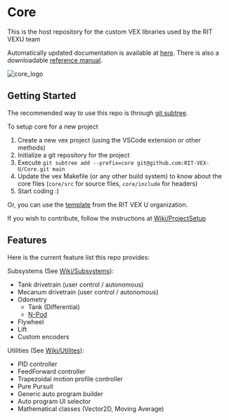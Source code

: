# Core
This is the host repository for the custom VEX libraries used by the RIT VEXU team

Automatically updated documentation is available at [here](https://rit-vex-u.github.io/Core/).
There is also a downloadable [reference manual](https://rit-vex-u.github.io/Core/refman.pdf).

![core_logo](https://github.com/RIT-VEX-U/Core/assets/12285261/e91c680b-5bf4-431c-b164-6631bef2a853)


## Getting Started

The recommended way to use this repo is through [git subtree](https://git-memo.readthedocs.io/en/latest/subtree.html).

To setup core for a new project
1. Create a new vex project (using the VSCode extension or other methods)
2. Initialize a git repository for the project
3. Execute `git subtree add --prefix=core git@github.com:RIT-VEX-U/Core.git main`
4. Update the vex Makefile (or any other build system) to know about the core files (`core/src` for source files, `core/include` for headers)
5. Start coding :)

Or, you can use the [template](https://github.com/RIT-VEX-U/RobotTemplate) from the RIT VEX U organization.

If you wish to contribute, follow the instructions at [Wiki/ProjectSetup](https://github.com/RIT-VEX-U/Core/wiki/1-%7C-Project-Setup)

## Features
Here is the current feature list this repo provides:

Subsystems (See [Wiki/Subsystems](https://github.com/RIT-VEX-U/Core/wiki/2-%7C-Subsystems)):  
- Tank drivetrain (user control / autonomous)
- Mecanum drivetrain (user control / autonomous)
- Odometry
  - Tank (Differential)
  - [N-Pod](https://github.com/RIT-VEX-U/Core/commit/37daf076ac1b6dea6723724ad3061d502fea1b08)
- Flywheel
- Lift
- Custom encoders

Utilities (See [Wiki/Utilites](https://github.com/RIT-VEX-U/Core/wiki/3-%7C-Utilites)):  
- PID controller
- FeedForward controller
- Trapezoidal motion profile controller
- Pure Pursuit
- Generic auto program builder
- Auto program UI selector
- Mathematical classes (Vector2D, Moving Average)

